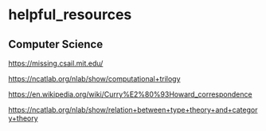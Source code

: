 # helpful_resources  

## Computer Science
https://missing.csail.mit.edu/

https://ncatlab.org/nlab/show/computational+trilogy

https://en.wikipedia.org/wiki/Curry%E2%80%93Howard_correspondence

https://ncatlab.org/nlab/show/relation+between+type+theory+and+category+theory

